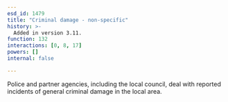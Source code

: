 ```yaml
---
esd_id: 1479
title: "Criminal damage - non-specific"
history: >-
  Added in version 3.11.
function: 132
interactions: [0, 8, 17]
powers: []
internal: false

---
```


Police and partner agencies, including the local council, deal with reported incidents of general criminal damage in the local area.

